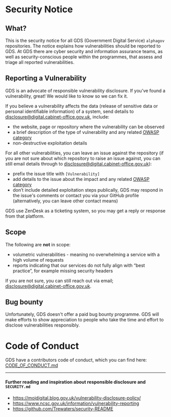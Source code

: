 # Security Notice

## What?

This is the security notice for all GDS (Government Digital Service) `alphagov` repositories. The notice explains how vulnerabilities should be reported to GDS. At GDS there are cyber security and information assurance teams, as well as security-conscious people within the programmes, that assess and triage all reported vulnerabilities.

## Reporting a Vulnerability

GDS is an advocate of responsible vulnerability disclosure. If you’ve found a vulnerability, great! We would like to know so we can fix it.

If you believe a vulnerability affects the data (release of sensitive data or personal identifiable information) of a system, send details to [disclosure@digital.cabinet-office.gov.uk], include:
- the website, page or repository where the vulnerability can be observed
- a brief description of the type of vulnerability and any related [OWASP category]
- non-destructive exploitation details

For all other vulnerabilities, you can leave an issue against the repository (if you are not sure about which repository to raise an issue against, you can still email details through to [disclosure@digital.cabinet-office.gov.uk]):
- prefix the issue title with `[Vulnerability]`
- add details to the issue about the impact and any related [OWASP category]
- don’t include detailed exploitation steps publically, GDS may respond in the issue's comments or contact you via your GitHub profile (alternatively, you can leave other contact means)

GDS use ZenDesk as a ticketing system, so you may get a reply or response from that platform.

## Scope
The following are **not** in scope:
- volumetric vulnerabilities - meaning no overwhelming a service with a high volume of requests 
- reports indicating that our services do not fully align with “best practice”, for example missing security headers

If you are not sure, you can still reach out via email; [disclosure@digital.cabinet-office.gov.uk].

## Bug bounty
Unfortunately, GDS doesn't offer a paid bug bounty programme. GDS will make efforts to show appreciation to people who take the time and effort to disclose vulnerabilities responsibly.

# Code of Conduct

GDS have a contributors code of conduct, which you can find here: [CODE_OF_CONDUCT.md]

---

#### Further reading and inspiration about responsible disclosure and `SECURITY.md`
- <https://mojdigital.blog.gov.uk/vulnerability-disclosure-policy/>
- <https://www.ncsc.gov.uk/information/vulnerability-reporting>
- <https://github.com/Trewaters/security-README>

[disclosure@digital.cabinet-office.gov.uk]: mailto:disclosure@digital.cabinet-office.gov.uk
[CODE_OF_CONDUCT.md]: ./CODE_OF_CONDUCT.md
[OWASP category]: https://www.owasp.org/index.php/Category:OWASP_Top_Ten_2017_Project
